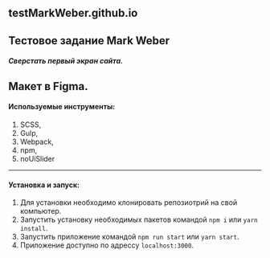 ## testMarkWeber.github.io

Тестовое задание
Mark Weber
---

##### Сверстать первый экран сайта.
Макет в Figma.
---

#### Используемые инструменты:
1. SCSS,
2. Gulp,
3. Webpack,
4. npm,
5. noUiSlider

---

#### Установка и запуск:
1. Для установки необходимо клонировать репозиотрий на свой компьютер.
2. Запустить установку необходимых пакетов командой `npm i` или `yarn install`.
4. Запустить приложение командой `npm run start` или `yarn start`.
5. Приложение доступно по адрессу `localhost:3000`.
